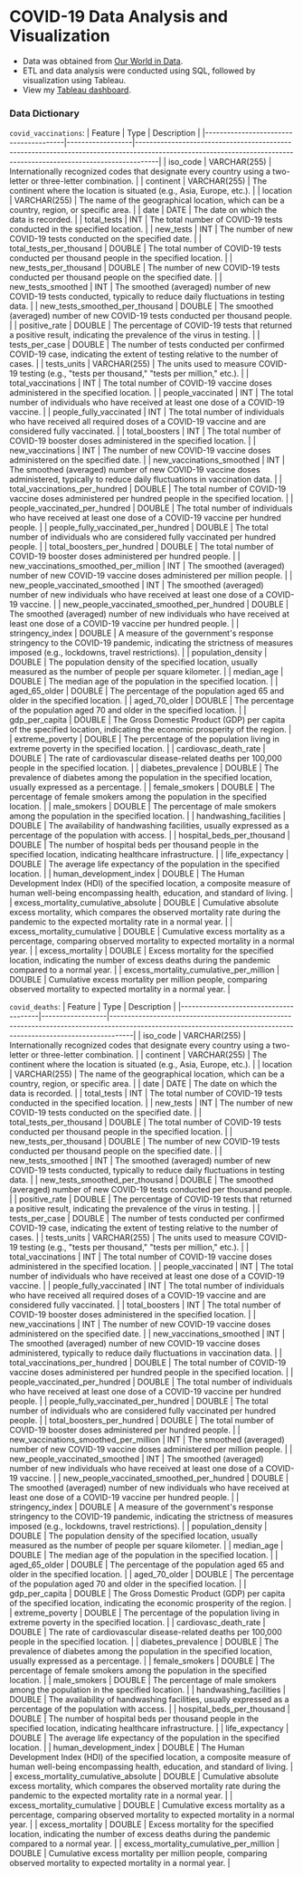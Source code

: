 # COVID-19 Data Analysis and Visualization
- Data was obtained from [Our World in Data](https://ourworldindata.org/covid-deaths).
- ETL and data analysis were conducted using SQL, followed by visualization using Tableau.
- View my [Tableau dashboard](https://public.tableau.com/app/profile/loy.xueheng.enoch/viz/VisualizingCOVID-19_16932999790630/Dashboard?publish=yes).

### Data Dictionary
`covid_vaccinations`:
| Feature                               | Type             | Description                                                                                                                                                      |
|---------------------------------------|------------------|------------------------------------------------------------------------------------------------------------------------------------------------------------------|
| iso_code                              | VARCHAR(255)     | Internationally recognized codes that designate every country using a two-letter or three-letter combination.                                                    |
| continent                             | VARCHAR(255)     | The continent where the location is situated (e.g., Asia, Europe, etc.).                                                                                        |
| location                              | VARCHAR(255)     | The name of the geographical location, which can be a country, region, or specific area.                                                                        |
| date                                  | DATE             | The date on which the data is recorded.                                                                                                                          |
| total_tests                           | INT              | The total number of COVID-19 tests conducted in the specified location.                                                                                            |
| new_tests                             | INT              | The number of new COVID-19 tests conducted on the specified date.                                                                                                  |
| total_tests_per_thousand              | DOUBLE           | The total number of COVID-19 tests conducted per thousand people in the specified location.                                                                      |
| new_tests_per_thousand                | DOUBLE           | The number of new COVID-19 tests conducted per thousand people on the specified date.                                                                            |
| new_tests_smoothed                    | INT              | The smoothed (averaged) number of new COVID-19 tests conducted, typically to reduce daily fluctuations in testing data.                                          |
| new_tests_smoothed_per_thousand       | DOUBLE           | The smoothed (averaged) number of new COVID-19 tests conducted per thousand people.                                                                               |
| positive_rate                         | DOUBLE           | The percentage of COVID-19 tests that returned a positive result, indicating the prevalence of the virus in testing.                                               |
| tests_per_case                        | DOUBLE           | The number of tests conducted per confirmed COVID-19 case, indicating the extent of testing relative to the number of cases.                                      |
| tests_units                           | VARCHAR(255)     | The units used to measure COVID-19 testing (e.g., "tests per thousand," "tests per million," etc.).                                                             |
| total_vaccinations                    | INT              | The total number of COVID-19 vaccine doses administered in the specified location.                                                                               |
| people_vaccinated                     | INT              | The total number of individuals who have received at least one dose of a COVID-19 vaccine.                                                                      |
| people_fully_vaccinated               | INT              | The total number of individuals who have received all required doses of a COVID-19 vaccine and are considered fully vaccinated.                                  |
| total_boosters                        | INT              | The total number of COVID-19 booster doses administered in the specified location.                                                                               |
| new_vaccinations                      | INT              | The number of new COVID-19 vaccine doses administered on the specified date.                                                                                      |
| new_vaccinations_smoothed             | INT              | The smoothed (averaged) number of new COVID-19 vaccine doses administered, typically to reduce daily fluctuations in vaccination data.                            |
| total_vaccinations_per_hundred        | DOUBLE           | The total number of COVID-19 vaccine doses administered per hundred people in the specified location.                                                            |
| people_vaccinated_per_hundred         | DOUBLE           | The total number of individuals who have received at least one dose of a COVID-19 vaccine per hundred people.                                                    |
| people_fully_vaccinated_per_hundred   | DOUBLE           | The total number of individuals who are considered fully vaccinated per hundred people.                                                                          |
| total_boosters_per_hundred            | DOUBLE           | The total number of COVID-19 booster doses administered per hundred people.                                                                                       |
| new_vaccinations_smoothed_per_million | INT              | The smoothed (averaged) number of new COVID-19 vaccine doses administered per million people.                                                                     |
| new_people_vaccinated_smoothed        | INT              | The smoothed (averaged) number of new individuals who have received at least one dose of a COVID-19 vaccine.                                                     |
| new_people_vaccinated_smoothed_per_hundred | DOUBLE  | The smoothed (averaged) number of new individuals who have received at least one dose of a COVID-19 vaccine per hundred people.                                |
| stringency_index                      | DOUBLE           | A measure of the government's response stringency to the COVID-19 pandemic, indicating the strictness of measures imposed (e.g., lockdowns, travel restrictions). |
| population_density                    | DOUBLE           | The population density of the specified location, usually measured as the number of people per square kilometer.                                                 |
| median_age                            | DOUBLE           | The median age of the population in the specified location.                                                                                                       |
| aged_65_older                         | DOUBLE           | The percentage of the population aged 65 and older in the specified location.                                                                                    |
| aged_70_older                         | DOUBLE           | The percentage of the population aged 70 and older in the specified location.                                                                                    |
| gdp_per_capita                        | DOUBLE           | The Gross Domestic Product (GDP) per capita of the specified location, indicating the economic prosperity of the region.                                          |
| extreme_poverty                       | DOUBLE           | The percentage of the population living in extreme poverty in the specified location.                                                                            |
| cardiovasc_death_rate                 | DOUBLE           | The rate of cardiovascular disease-related deaths per 100,000 people in the specified location.                                                                   |
| diabetes_prevalence                   | DOUBLE           | The prevalence of diabetes among the population in the specified location, usually expressed as a percentage.                                                    |
| female_smokers                        | DOUBLE           | The percentage of female smokers among the population in the specified location.                                                                                  |
| male_smokers                          | DOUBLE           | The percentage of male smokers among the population in the specified location.                                                                                    |
| handwashing_facilities                | DOUBLE           | The availability of handwashing facilities, usually expressed as a percentage of the population with access.                                                     |
| hospital_beds_per_thousand            | DOUBLE           | The number of hospital beds per thousand people in the specified location, indicating healthcare infrastructure.                                                   |
| life_expectancy                       | DOUBLE           | The average life expectancy of the population in the specified location.                                                                                            |
| human_development_index               | DOUBLE           | The Human Development Index (HDI) of the specified location, a composite measure of human well-being encompassing health, education, and standard of living.         |
| excess_mortality_cumulative_absolute   | DOUBLE           | Cumulative absolute excess mortality, which compares the observed mortality rate during the pandemic to the expected mortality rate in a normal year.          |
| excess_mortality_cumulative           | DOUBLE           | Cumulative excess mortality as a percentage, comparing observed mortality to expected mortality in a normal year.                                                |
| excess_mortality                      | DOUBLE           | Excess mortality for the specified location, indicating the number of excess deaths during the pandemic compared to a normal year.                                 |
| excess_mortality_cumulative_per_million | DOUBLE          | Cumulative excess mortality per million people, comparing observed mortality to expected mortality in a normal year.                                           |

`covid_deaths`:
| Feature                               | Type             | Description                                                                                                                                                      |
|---------------------------------------|------------------|------------------------------------------------------------------------------------------------------------------------------------------------------------------|
| iso_code                              | VARCHAR(255)     | Internationally recognized codes that designate every country using a two-letter or three-letter combination.                                                    |
| continent                             | VARCHAR(255)     | The continent where the location is situated (e.g., Asia, Europe, etc.).                                                                                        |
| location                              | VARCHAR(255)     | The name of the geographical location, which can be a country, region, or specific area.                                                                        |
| date                                  | DATE             | The date on which the data is recorded.                                                                                                                          |
| total_tests                           | INT              | The total number of COVID-19 tests conducted in the specified location.                                                                                            |
| new_tests                             | INT              | The number of new COVID-19 tests conducted on the specified date.                                                                                                  |
| total_tests_per_thousand              | DOUBLE           | The total number of COVID-19 tests conducted per thousand people in the specified location.                                                                      |
| new_tests_per_thousand                | DOUBLE           | The number of new COVID-19 tests conducted per thousand people on the specified date.                                                                            |
| new_tests_smoothed                    | INT              | The smoothed (averaged) number of new COVID-19 tests conducted, typically to reduce daily fluctuations in testing data.                                          |
| new_tests_smoothed_per_thousand       | DOUBLE           | The smoothed (averaged) number of new COVID-19 tests conducted per thousand people.                                                                               |
| positive_rate                         | DOUBLE           | The percentage of COVID-19 tests that returned a positive result, indicating the prevalence of the virus in testing.                                               |
| tests_per_case                        | DOUBLE           | The number of tests conducted per confirmed COVID-19 case, indicating the extent of testing relative to the number of cases.                                      |
| tests_units                           | VARCHAR(255)     | The units used to measure COVID-19 testing (e.g., "tests per thousand," "tests per million," etc.).                                                             |
| total_vaccinations                    | INT              | The total number of COVID-19 vaccine doses administered in the specified location.                                                                               |
| people_vaccinated                     | INT              | The total number of individuals who have received at least one dose of a COVID-19 vaccine.                                                                      |
| people_fully_vaccinated               | INT              | The total number of individuals who have received all required doses of a COVID-19 vaccine and are considered fully vaccinated.                                  |
| total_boosters                        | INT              | The total number of COVID-19 booster doses administered in the specified location.                                                                               |
| new_vaccinations                      | INT              | The number of new COVID-19 vaccine doses administered on the specified date.                                                                                      |
| new_vaccinations_smoothed             | INT              | The smoothed (averaged) number of new COVID-19 vaccine doses administered, typically to reduce daily fluctuations in vaccination data.                            |
| total_vaccinations_per_hundred        | DOUBLE           | The total number of COVID-19 vaccine doses administered per hundred people in the specified location.                                                            |
| people_vaccinated_per_hundred         | DOUBLE           | The total number of individuals who have received at least one dose of a COVID-19 vaccine per hundred people.                                                    |
| people_fully_vaccinated_per_hundred   | DOUBLE           | The total number of individuals who are considered fully vaccinated per hundred people.                                                                          |
| total_boosters_per_hundred            | DOUBLE           | The total number of COVID-19 booster doses administered per hundred people.                                                                                       |
| new_vaccinations_smoothed_per_million | INT              | The smoothed (averaged) number of new COVID-19 vaccine doses administered per million people.                                                                     |
| new_people_vaccinated_smoothed        | INT              | The smoothed (averaged) number of new individuals who have received at least one dose of a COVID-19 vaccine.                                                     |
| new_people_vaccinated_smoothed_per_hundred | DOUBLE  | The smoothed (averaged) number of new individuals who have received at least one dose of a COVID-19 vaccine per hundred people.                                |
| stringency_index                      | DOUBLE           | A measure of the government's response stringency to the COVID-19 pandemic, indicating the strictness of measures imposed (e.g., lockdowns, travel restrictions). |
| population_density                    | DOUBLE           | The population density of the specified location, usually measured as the number of people per square kilometer.                                                 |
| median_age                            | DOUBLE           | The median age of the population in the specified location.                                                                                                       |
| aged_65_older                         | DOUBLE           | The percentage of the population aged 65 and older in the specified location.                                                                                    |
| aged_70_older                         | DOUBLE           | The percentage of the population aged 70 and older in the specified location.                                                                                    |
| gdp_per_capita                        | DOUBLE           | The Gross Domestic Product (GDP) per capita of the specified location, indicating the economic prosperity of the region.                                          |
| extreme_poverty                       | DOUBLE           | The percentage of the population living in extreme poverty in the specified location.                                                                            |
| cardiovasc_death_rate                 | DOUBLE           | The rate of cardiovascular disease-related deaths per 100,000 people in the specified location.                                                                   |
| diabetes_prevalence                   | DOUBLE           | The prevalence of diabetes among the population in the specified location, usually expressed as a percentage.                                                    |
| female_smokers                        | DOUBLE           | The percentage of female smokers among the population in the specified location.                                                                                  |
| male_smokers                          | DOUBLE           | The percentage of male smokers among the population in the specified location.                                                                                    |
| handwashing_facilities                | DOUBLE           | The availability of handwashing facilities, usually expressed as a percentage of the population with access.                                                     |
| hospital_beds_per_thousand            | DOUBLE           | The number of hospital beds per thousand people in the specified location, indicating healthcare infrastructure.                                                   |
| life_expectancy                       | DOUBLE           | The average life expectancy of the population in the specified location.                                                                                            |
| human_development_index               | DOUBLE           | The Human Development Index (HDI) of the specified location, a composite measure of human well-being encompassing health, education, and standard of living.         |
| excess_mortality_cumulative_absolute   | DOUBLE           | Cumulative absolute excess mortality, which compares the observed mortality rate during the pandemic to the expected mortality rate in a normal year.          |
| excess_mortality_cumulative           | DOUBLE           | Cumulative excess mortality as a percentage, comparing observed mortality to expected mortality in a normal year.                                                |
| excess_mortality                      | DOUBLE           | Excess mortality for the specified location, indicating the number of excess deaths during the pandemic compared to a normal year.                                 |
| excess_mortality_cumulative_per_million | DOUBLE          | Cumulative excess mortality per million people, comparing observed mortality to expected mortality in a normal year.                                           |
